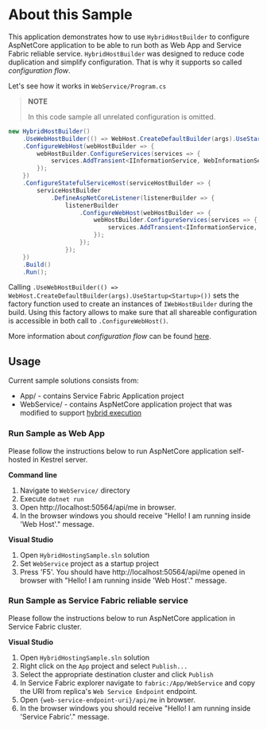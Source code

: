 # About this Sample

This application demonstrates how to use `HybridHostBuilder` to configure AspNetCore application to be able to run both as Web App and Service Fabric reliable service. `HybridHostBuilder` was designed to reduce code duplication and simplify configuration. That is why it supports so called *configuration flow*.

Let's see how it works in `WebService/Program.cs` 

> **NOTE**
>
> In this code sample all unrelated configuration is omitted.

``` csharp
new HybridHostBuilder()
    .UseWebHostBuilder(() => WebHost.CreateDefaultBuilder(args).UseStartup<Startup>())
    .ConfigureWebHost(webHostBuilder => {
        webHostBuilder.ConfigureServices(services => { 
            services.AddTransient<IInformationService, WebInformationService>(); 
        });
    })
    .ConfigureStatefulServiceHost(serviceHostBuilder => {
        serviceHostBuilder
            .DefineAspNetCoreListener(listenerBuilder => {
                listenerBuilder
                    .ConfigureWebHost(webHostBuilder => {
                        webHostBuilder.ConfigureServices(services => { 
                            services.AddTransient<IInformationService, FabricInformationService>(); 
                        });
                    });
                });
    })
    .Build()
    .Run();
```

Calling `.UseWebHostBuilder(() => WebHost.CreateDefaultBuilder(args).UseStartup<Startup>())` sets the factory function used to create an instances of `IWebHostBuilder` during the build. Using this factory allows to make sure that all shareable configuration is accessible in both call to `.ConfigureWebHost()`. 

More information about *configuration flow* can be found [here][2].

## Usage

Current sample solutions consists from:

* App/ - contains Service Fabric Application project
* WebService/ - contains AspNetCore application project that was modified to support [hybrid execution][1]

### Run Sample as Web App

Please follow the instructions below to run AspNetCore application self-hosted in Kestrel server.

**Command line**

1. Navigate to `WebService/` directory
2. Execute `dotnet run`
3. Open http://localhost:50564/api/me in browser.
4. In the browser windows you should receive "Hello! I am running inside 'Web Host'." message.

**Visual Studio**

1. Open `HybridHostingSample.sln` solution
2. Set `WebService` project as a startup project
3. Press 'F5'. You should have http://localhost:50564/api/me opened in browser with "Hello! I am running inside 'Web Host'." message.

### Run Sample as Service Fabric reliable service

Please follow the instructions below to run AspNetCore application in Service Fabric cluster.

**Visual Studio**

1. Open `HybridHostingSample.sln` solution
2. Right click on the `App` project and select `Publish...`
3. Select the appropriate destination cluster and click `Publish`
4. In Service Fabric explorer navigate to `fabric:/App/WebService` and copy the URI from replica's `Web Service Endpoint` endpoint.
5. Open `{web-service-endpoint-uri}/api/me` in browser.
6. In the browser windows you should receive "Hello! I am running inside 'Service Fabric'." message.

[1]: https://github.com/coherentsolutionsinc/aspnetcore-service-fabric-hosting/blob/master/docs/BASIC_SCENARIOS.md#modify-existing-aspnet-core-application-for-execution-inside-service-fabric-as-reliable-service
[2]: https://github.com/coherentsolutionsinc/aspnetcore-service-fabric-hosting/blob/master/docs/IMPLEMENTATION_DETAILS.md